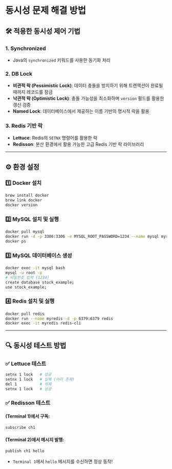 # 동시성 문제 해결 방법

## 🛠 적용한 동시성 제어 기법

### 1. **Synchronized**  
- Java의 `synchronized` 키워드를 사용한 동기화 처리  

### 2. **DB Lock**  
- **비관적 락 (Pessimistic Lock)**: 데이터 충돌을 방지하기 위해 트랜잭션이 완료될 때까지 레코드를 잠금  
- **낙관적 락 (Optimistic Lock)**: 충돌 가능성을 최소화하며 `version` 필드를 활용한 갱신 검증  
- **Named Lock**: 데이터베이스에서 제공하는 이름 기반의 명시적 락을 활용  

### 3. **Redis 기반 락**  
- **Lettuce**: Redis의 `SETNX` 명령어를 활용한 락  
- **Redisson**: 분산 환경에서 활용 가능한 고급 Redis 기반 락 라이브러리  

---

## ⚙️ 환경 설정

### 1️⃣ **Docker 설치**
```bash
brew install docker
brew link docker
docker version
```

### 2️⃣ **MySQL 설치 및 실행**
```bash
docker pull mysql
docker run -d -p 3306:3306 -e MYSQL_ROOT_PASSWORD=1234 --name mysql mysql
docker ps
```

### 3️⃣ **MySQL 데이터베이스 생성**
```bash
docker exec -it mysql bash
mysql -u root -p
# 비밀번호 입력 (1234)
create database stock_example;
use stock_example;
```

### 4️⃣ **Redis 설치 및 실행**
```bash
docker pull redis
docker run --name myredis -d -p 6379:6379 redis
docker exec -it myredis redis-cli
```

---

## 🔍 동시성 테스트 방법

### ✅ **Lettuce 테스트**
```bash
setnx 1 lock   # 성공
setnx 1 lock   # 실패 (이미 존재)
del 1          # 삭제
setnx 1 lock   # 성공
```

### ✅ **Redisson 테스트**
#### (Terminal 1)에서 구독:
```bash
subscribe ch1
```
#### (Terminal 2)에서 메시지 발행:
```bash
publish ch1 hello
```
- `Terminal 1`에서 `hello` 메시지를 수신하면 정상 동작!
